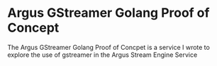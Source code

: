 # Argus GStreamer Golang Proof of Concept

The Argus GStreamer Golang Proof of Concpet is a service I wrote to explore the use of gstreamer in the Argus Stream Engine Service